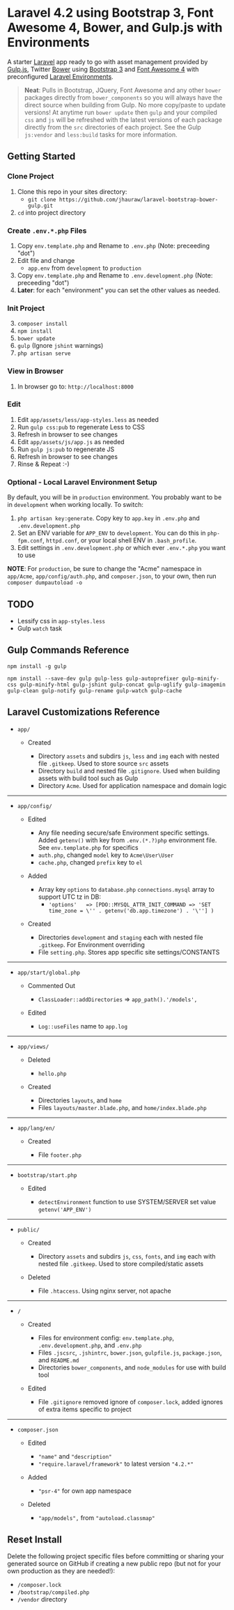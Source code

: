 # Laravel 4.2 using Bootstrap 3, Font Awesome 4, Bower, and Gulp.js with Environments 

A starter [Laravel](https://github.com/laravel/laravel) app ready to go with asset management provided by [Gulp.js](https://github.com/gulpjs/gulp), Twitter [Bower](https://github.com/bower/bower) using [Bootstrap 3](https://github.com/twbs/bootstrap) and [Font Awesome 4](https://github.com/FortAwesome/Font-Awesome) with preconfigured [Laravel Environments](http://laravel.com/docs/configuration#environment-configuration).

>__Neat__: Pulls in Bootstrap, JQuery, Font Awesome and any other `bower` packages directly from `bower_components` so you will always have the direct source when building from Gulp. No more copy/paste to update versions! At anytime run `bower update` then `gulp` and your compiled `css` and `js` will be refreshed with the latest versions of each package directly from the `src` directories of each project. See the Gulp `js:vendor` and `less:build` tasks for more information.

## Getting Started

### Clone Project

  1. Clone this repo in your sites directory:
      * `git clone https://github.com/jhauraw/laravel-bootstrap-bower-gulp.git`
  2. `cd` into project directory

### Create `.env.*.php` Files

  1. Copy `env.template.php` and Rename to `.env.php` (Note: preceeding "dot")
  2. Edit file and change
      * `app.env` from `development` to `production`
  3. Copy `env.template.php` and Rename to `.env.development.php` (Note: preceeding "dot")
  4. __Later__: for each "environment" you can set the other values as needed.

### Init Project
  3. `composer install`
  4. `npm install`
  5. `bower update`
  6. `gulp` (Ignore `jshint` warnings)
  7. `php artisan serve`

### View in Browser

  1. In browser go to: `http://localhost:8000`

### Edit

  1. Edit `app/assets/less/app-styles.less` as needed
  2. Run `gulp css:pub` to regenerate Less to CSS
  3. Refresh in browser to see changes
  4. Edit `app/assets/js/app.js` as needed
  5. Run `gulp js:pub` to regenerate JS
  6. Refresh in browser to see changes
  7. Rinse & Repeat :-)

### Optional - Local Laravel Environment Setup

By default, you will be in `production` environment. You probably want to be in `development` when working locally. To switch:

  1. `php artisan key:generate`. Copy key to `app.key` in `.env.php` and `.env.development.php`
  2. Set an ENV variable for `APP_ENV` to `development`. You can do this in `php-fpm.conf`, `httpd.conf`, or your local shell ENV in `.bash_profile`.
  3. Edit settings in `.env.development.php` or which ever `.env.*.php` you want to use

__NOTE__: For `production`, be sure to change the "Acme" namespace in `app/Acme`, `app/config/auth.php`, and `composer.json`, to your own, then run `composer dumpautoload -o`

## TODO

  * Lessify css in `app-styles.less`
  * Gulp `watch` task

## Gulp Commands Reference

    npm install -g gulp

    npm install --save-dev gulp gulp-less gulp-autoprefixer gulp-minify-css gulp-minify-html gulp-jshint gulp-concat gulp-uglify gulp-imagemin gulp-clean gulp-notify gulp-rename gulp-watch gulp-cache

## Laravel Customizations Reference

  * `app/`

    * Created

        * Directory `assets` and subdirs `js`, `less` and `img` each with nested file `.gitkeep`. Used to store source `src` assets
        * Directory `build` and nested file `.gitignore`. Used when building assets with build tool such as Gulp
        * Directory `Acme`. Used for application namespace and domain logic

***

  * `app/config/`

    * Edited

        * Any file needing secure/safe Environment specific settings. Added `getenv()` with key from `.env.(*.?)php` environment file. See `env.template.php` for specifics
        * `auth.php`, changed `model` key to `Acme\User\User`
        * `cache.php`, changed `prefix` key to `el`

    * Added

        * Array key `options` to `database.php` `connections.mysql` array to support UTC tz in DB:
            * `'options'   => [PDO::MYSQL_ATTR_INIT_COMMAND => 'SET time_zone = \'' . getenv('db.app.timezone') . '\'']
    )`

    * Created

        * Directories `development` and `staging` each with nested file `.gitkeep`. For Environment overriding
        * File `setting.php`. Stores app specific site settings/CONSTANTS

***

  * `app/start/global.php`

    * Commented Out

        * `ClassLoader::addDirectories` => `app_path().'/models',`

    * Edited

        * `Log::useFiles` name to `app.log`

***

  * `app/views/`

    * Deleted

        * `hello.php`

    * Created

        * Directories `layouts`, and `home`
        * Files `layouts/master.blade.php`, and `home/index.blade.php`

***

  * `app/lang/en/`

    * Created

        * File `footer.php`

***

  * `bootstrap/start.php`

    * Edited

        * `detectEnvironment` function to use SYSTEM/SERVER set value `getenv('APP_ENV')`

***

  * `public/`

    * Created

        * Directory `assets` and subdirs `js`, `css`, `fonts`, and `img` each with nested file `.gitkeep`. Used to store compiled/static assets

    * Deleted

        * File `.htaccess`. Using nginx server, not apache

***

  * `/`

    * Created

        * Files for environment config: `env.template.php`, `.env.development.php`, and `.env.php`
        * Files `.jscsrc`, `.jshintrc`, `bower.json`, `gulpfile.js`, `package.json`, and `README.md`
        * Directories `bower_components`, and `node_modules` for use with build tool

    * Edited

        * File `.gitignore` removed ignore of `composer.lock`, added ignores of extra items specific to project

***

  * `composer.json`

    * Edited
        * `"name"` and `"description"`
        * `"require.laravel/framework"` to latest version `"4.2.*"`

    * Added
        * `"psr-4"` for own app namespace

    * Deleted
        * `"app/models",` from `"autoload.classmap"`

## Reset Install

Delete the following project specific files before committing or sharing your generated source on GitHub if creating a new public repo (but not for your own production as they are needed!):

  * `/composer.lock`
  * `/bootstrap/compiled.php`
  * `/vendor` directory
